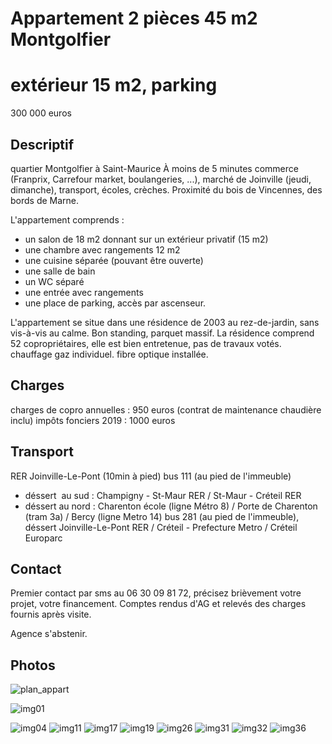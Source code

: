 # Appartement 2 pièces 45 m2 Montgolfier
# extérieur 15 m2, parking

300 000 euros

## Descriptif

quartier Montgolfier à Saint-Maurice
À moins de 5 minutes commerce (Franprix, Carrefour market, boulangeries, ...), marché de Joinville (jeudi, dimanche), transport, écoles, crèches.
Proximité du bois de Vincennes, des bords de Marne.

L'appartement comprends :
- un salon de 18 m2 donnant sur un extérieur privatif (15 m2)
- une chambre avec rangements 12 m2
- une cuisine séparée (pouvant être ouverte)
- une salle de bain
- un WC séparé
- une entrée avec rangements
- une place de parking, accès par ascenseur.

L'appartement se situe dans une résidence de 2003 au rez-de-jardin, sans vis-à-vis au calme. Bon standing, parquet massif. La résidence comprend 52 copropriétaires, elle est bien entretenue, pas de travaux votés.
chauffage gaz individuel. fibre optique installée.

## Charges

charges de copro annuelles : 950 euros (contrat de maintenance chaudière inclu)
impôts fonciers 2019 : 1000 euros

## Transport

RER Joinville-Le-Pont (10min à pied)
bus 111 (au pied de l'immeuble)   
 * déssert  au sud : Champigny - St-Maur RER / St-Maur - Créteil RER   
 * déssert au nord : Charenton école (ligne Métro 8) / Porte de Charenton (tram 3a) / Bercy (ligne Metro 14)
bus 281 (au pied de l'immeuble), déssert Joinville-Le-Pont RER / Créteil - Prefecture Metro / Créteil Europarc

## Contact

Premier contact par sms au 06 30 09 81 72, précisez brièvement votre projet, votre financement.
Comptes rendus d'AG et relevés des charges fournis après visite.

Agence s'abstenir.

## Photos

![plan_appart](images/plan.jpg "plan appart")

![img01](images/appartement_01_small.jpg "sejour_1")

![img04](images/appartement_04_small.jpg "sejour_2")
![img11](images/appartement_11_small.jpg "sejour_3")
![img17](images/appartement_17_small.jpg "chambre_1")
![img19](images/appartement_19_small.jpg "chambre_2")
![img26](images/appartement_26_small.jpg "sdb")
![img31](images/appartement_31_small.jpg "distribution")
![img32](images/appartement_32_small.jpg "exterieur")
![img36](images/appartement_36_small.jpg "rue")

